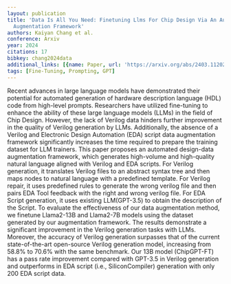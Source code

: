 ```yaml
---
layout: publication
title: 'Data Is All You Need: Finetuning Llms For Chip Design Via An Automated Design-data
  Augmentation Framework'
authors: Kaiyan Chang et al.
conference: Arxiv
year: 2024
citations: 17
bibkey: chang2024data
additional_links: [{name: Paper, url: 'https://arxiv.org/abs/2403.11202'}]
tags: [Fine-Tuning, Prompting, GPT]
---
```

Recent advances in large language models have demonstrated their potential
for automated generation of hardware description language (HDL) code from
high-level prompts. Researchers have utilized fine-tuning to enhance the
ability of these large language models (LLMs) in the field of Chip Design.
However, the lack of Verilog data hinders further improvement in the quality of
Verilog generation by LLMs. Additionally, the absence of a Verilog and
Electronic Design Automation (EDA) script data augmentation framework
significantly increases the time required to prepare the training dataset for
LLM trainers. This paper proposes an automated design-data augmentation
framework, which generates high-volume and high-quality natural language
aligned with Verilog and EDA scripts. For Verilog generation, it translates
Verilog files to an abstract syntax tree and then maps nodes to natural
language with a predefined template. For Verilog repair, it uses predefined
rules to generate the wrong verilog file and then pairs EDA Tool feedback with
the right and wrong verilog file. For EDA Script generation, it uses existing
LLM(GPT-3.5) to obtain the description of the Script. To evaluate the
effectiveness of our data augmentation method, we finetune Llama2-13B and
Llama2-7B models using the dataset generated by our augmentation framework. The
results demonstrate a significant improvement in the Verilog generation tasks
with LLMs. Moreover, the accuracy of Verilog generation surpasses that of the
current state-of-the-art open-source Verilog generation model, increasing from
58.8% to 70.6% with the same benchmark. Our 13B model (ChipGPT-FT) has a pass
rate improvement compared with GPT-3.5 in Verilog generation and outperforms in
EDA script (i.e., SiliconCompiler) generation with only 200 EDA script data.